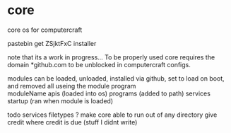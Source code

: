 core
====

core os for computercraft

pastebin get ZSjktFxC installer

note that
	its a work in progress...
	To be properly used core requires the domain *github.com to be unblocked in computercraft configs.




modules can be loaded, unloaded, installed via github, set to load on boot, and removed all useing the module program  
	moduleName
		apis (loaded into os)
		programs (added to path)
		services
		startup (ran when module is loaded)

todo
	services
	filetypes ?
	make core able to run out of any directory
	give credit where credit is due (stuff I didnt write)
